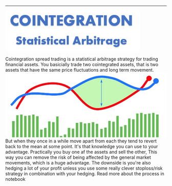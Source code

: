----
![Cointegration - Statistical Arbritrage](img/Cointegration.png)


Cointegration spread trading is a statistical arbitrage strategy for trading financial assets. You basicially trade two cointegrated assets, that is two assets that have the same price fluctuations and long term movement. 
![Graphs](img/Github_graphs.jpg)
But when they once in a while move apart from each they tend to revert back to the mean at some point. It's that knowledge you can use to your advantage.
Practically you buy one af the assets and sell the other, This way you can remove the risk of being affected by the general market movements, which is a huge advantage. The downside is you're also hedging a lot of your profit unless you use some really clever stoploss/risk strategy in combination with your hedging.
Read more about the process in notebook

<!--stackedit_data:
eyJoaXN0b3J5IjpbLTIxMjcxNzc2NTUsMTc3MTkwMzA4MSwyMD
AzODY4NjUzLDEyOTE5NzMwMiwxODU1NjQ5ODk3LDEzMzk1NTcx
NzMsMTk2NzkyNzU1NCwxMTMzNTkwNzgyLC0xNDMzNzk4MDcxLC
0xMzEzNDM4MTYyLDQ1ODQ2Mjk3MiwtMTAwMzA4MDYxMiwtMzY4
MTg0MTI4XX0=
-->